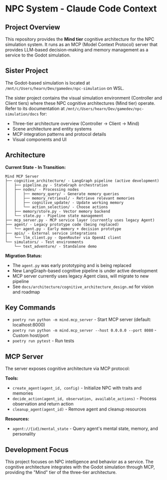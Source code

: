 # NPC System - Claude Code Context

## Project Overview

This repository provides the **Mind tier** cognitive architecture for the NPC simulation system. It runs as an MCP (Model Context Protocol) server that provides LLM-based decision-making and memory management as a service to the Godot simulation.

## Sister Project

The Godot-based simulation is located at `/mnt/c/Users/hearn/Dev/gamedev/npc-simulation` on WSL.

The sister project contains the visual simulation environment (Controller and Client tiers) where these NPC cognitive architectures (Mind tier) operate. Refer to its documentation at `/mnt/c/Users/hearn/Dev/gamedev/npc-simulation/docs` for:
- Three-tier architecture overview (Controller → Client → Mind)
- Scene architecture and entity systems
- MCP integration patterns and protocol details
- Visual components and UI

## Architecture

**Current State - In Transition:**

```
Mind MCP Server
├── cognitive_architecture/ - LangGraph pipeline (active development)
│   ├── pipeline.py - StateGraph orchestration
│   ├── nodes/ - Processing nodes
│   │   ├── memory_query/ - Generate memory queries
│   │   ├── memory_retrieval/ - Retrieve relevant memories
│   │   ├── cognitive_update/ - Update working memory
│   │   └── action_selection/ - Choose actions
│   ├── memory/store.py - Vector memory backend
│   └── state.py - Pipeline state management
├── mcp_server.py - MCP service layer (currently uses legacy Agent)
├── agent/ - Legacy prototype code (being replaced)
│   └── agent.py - Early memory + decision prototype
├── apis/ - External service integrations
│   └── llm_client.py - OpenRouter via OpenAI client
└── simulators/ - Test environments
    └── text_adventure/ - Standalone demo
```

**Migration Status:**
- The `agent.py` was early prototyping and is being replaced
- New LangGraph-based cognitive pipeline is under active development
- MCP server currently uses legacy Agent class, will migrate to new pipeline
- See `docs/architecture/cognitive_architecture_design.md` for vision and roadmap

## Key Commands

- `poetry run python -m mind.mcp_server` - Start MCP server (default: localhost:8000)
- `poetry run python -m mind.mcp_server --host 0.0.0.0 --port 8080` - Custom host/port
- `poetry run pytest` - Run tests

## MCP Server

The server exposes cognitive architecture via MCP protocol:

**Tools:**
- `create_agent(agent_id, config)` - Initialize NPC with traits and memories
- `decide_action(agent_id, observation, available_actions)` - Process observation and return action
- `cleanup_agent(agent_id)` - Remove agent and cleanup resources

**Resources:**
- `agent://{id}/mental_state` - Query agent's mental state, memory, and personality

## Development Focus

This project focuses on NPC intelligence and behavior as a service. The cognitive architecture integrates with the Godot simulation through MCP, providing the "Mind" tier of the three-tier architecture.